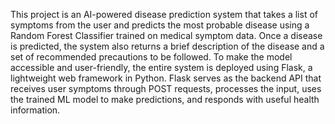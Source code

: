 This project is an AI-powered disease prediction system that takes a list of symptoms from the user and predicts
the most probable disease using a Random Forest Classifier trained on medical symptom data. Once a disease is 
predicted, the system also returns a brief description of the disease and a set of recommended precautions to be followed.
To make the model accessible and user-friendly, the entire system is deployed using Flask, a lightweight web framework in Python. 
Flask serves as the backend API that receives user symptoms through POST requests, processes the input, uses the trained ML
model to make predictions, and responds with useful health information. 
